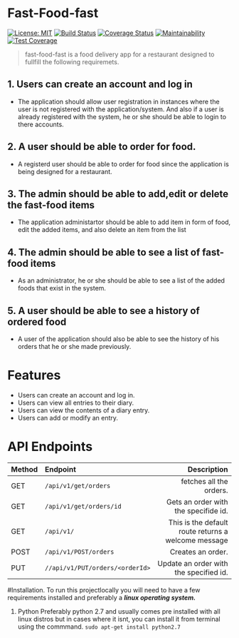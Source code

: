 # Fast-Food-fast
[![License: MIT](https://img.shields.io/badge/License-MIT-yellow.svg)](https://opensource.org/licenses/MIT) 
[![Build Status](https://travis-ci.org/edmondsylar/Fast-Food-Food.svg?branch=API)](https://travis-ci.org/edmondsylar/Fast-Food-Food)
[![Coverage Status](https://coveralls.io/repos/github/edmondsylar/Fast-Food-Food/badge.svg?branch=API)](https://coveralls.io/github/edmondsylar/Fast-Food-Food?branch=API) [![Maintainability](https://api.codeclimate.com/v1/badges/a99a88d28ad37a79dbf6/maintainability)](https://codeclimate.com/github/codeclimate/codeclimate/maintainability)  [![Test Coverage](https://api.codeclimate.com/v1/badges/a99a88d28ad37a79dbf6/test_coverage)](https://codeclimate.com/github/codeclimate/codeclimate/test_coverage)

> fast-food-fast is a food delivery app for a restaurant designed to fullfill the following requiremets.
## 1. Users can create an account and log in
- The application should allow user registration in instances where the user is not registered with the application/system. And also if a user is already registered with the system, he or she should be able to login to there accounts.

## 2. A user should be able to order for food.
- A registerd user should be able to order for food since the application is being designed for a restaurant.

## 3. The admin should be able to add,edit or delete the fast-food items
 - The application administartor should be able to add item in form of food, edit the added items, and also delete an item from the list

## 4. The admin should be able to see a list of fast-food items
- As an administrator, he or she should be able to see a list of the added foods that exist in the system.

## 5. A user should be able to see a history of ordered food
- A user of the application should also be able to see the history of his orders that he or she made previously.

# Features

* Users can create an account and log in. 
* Users can view all entries to their diary. 
* Users can view the contents of a diary entry. 
* Users can add or modify an entry. 
  
# API Endpoints

|  Method | Endpoint  | Description |
| --- | :--- | ---: |
| GET | `/api/v1/get/orders`  | fetches all the orders.
| GET | `/api/v1/get/orders/id`  | Gets an order with the specifide id.
| GET | `/api/v1/`  | This is the default route returns a welcome message
| POST | `/api/v1/POST/orders`   | Creates an order.
| PUT | `//api/v1/PUT/orders/<orderId>`  | Update an order with the specified id.

#Installation.
To run this projectlocally you will need to have a few requirements installed and preferably a ***linux operating system.*** 

1. Python 
Preferably python 2.7 and usually comes pre installed with all linux distros but in cases where it isnt, you can install it from terminal using the commmand.
``` sudo apt-get install python2.7 ```
